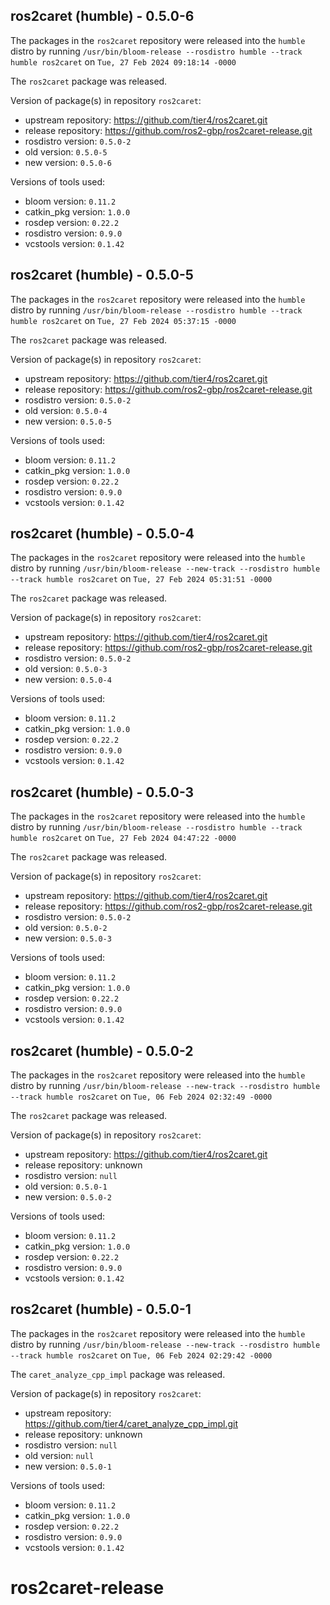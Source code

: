 ## ros2caret (humble) - 0.5.0-6

The packages in the `ros2caret` repository were released into the `humble` distro by running `/usr/bin/bloom-release --rosdistro humble --track humble ros2caret` on `Tue, 27 Feb 2024 09:18:14 -0000`

The `ros2caret` package was released.

Version of package(s) in repository `ros2caret`:

- upstream repository: https://github.com/tier4/ros2caret.git
- release repository: https://github.com/ros2-gbp/ros2caret-release.git
- rosdistro version: `0.5.0-2`
- old version: `0.5.0-5`
- new version: `0.5.0-6`

Versions of tools used:

- bloom version: `0.11.2`
- catkin_pkg version: `1.0.0`
- rosdep version: `0.22.2`
- rosdistro version: `0.9.0`
- vcstools version: `0.1.42`


## ros2caret (humble) - 0.5.0-5

The packages in the `ros2caret` repository were released into the `humble` distro by running `/usr/bin/bloom-release --rosdistro humble --track humble ros2caret` on `Tue, 27 Feb 2024 05:37:15 -0000`

The `ros2caret` package was released.

Version of package(s) in repository `ros2caret`:

- upstream repository: https://github.com/tier4/ros2caret.git
- release repository: https://github.com/ros2-gbp/ros2caret-release.git
- rosdistro version: `0.5.0-2`
- old version: `0.5.0-4`
- new version: `0.5.0-5`

Versions of tools used:

- bloom version: `0.11.2`
- catkin_pkg version: `1.0.0`
- rosdep version: `0.22.2`
- rosdistro version: `0.9.0`
- vcstools version: `0.1.42`


## ros2caret (humble) - 0.5.0-4

The packages in the `ros2caret` repository were released into the `humble` distro by running `/usr/bin/bloom-release --new-track --rosdistro humble --track humble ros2caret` on `Tue, 27 Feb 2024 05:31:51 -0000`

The `ros2caret` package was released.

Version of package(s) in repository `ros2caret`:

- upstream repository: https://github.com/tier4/ros2caret.git
- release repository: https://github.com/ros2-gbp/ros2caret-release.git
- rosdistro version: `0.5.0-2`
- old version: `0.5.0-3`
- new version: `0.5.0-4`

Versions of tools used:

- bloom version: `0.11.2`
- catkin_pkg version: `1.0.0`
- rosdep version: `0.22.2`
- rosdistro version: `0.9.0`
- vcstools version: `0.1.42`


## ros2caret (humble) - 0.5.0-3

The packages in the `ros2caret` repository were released into the `humble` distro by running `/usr/bin/bloom-release --rosdistro humble --track humble ros2caret` on `Tue, 27 Feb 2024 04:47:22 -0000`

The `ros2caret` package was released.

Version of package(s) in repository `ros2caret`:

- upstream repository: https://github.com/tier4/ros2caret.git
- release repository: https://github.com/ros2-gbp/ros2caret-release.git
- rosdistro version: `0.5.0-2`
- old version: `0.5.0-2`
- new version: `0.5.0-3`

Versions of tools used:

- bloom version: `0.11.2`
- catkin_pkg version: `1.0.0`
- rosdep version: `0.22.2`
- rosdistro version: `0.9.0`
- vcstools version: `0.1.42`


## ros2caret (humble) - 0.5.0-2

The packages in the `ros2caret` repository were released into the `humble` distro by running `/usr/bin/bloom-release --new-track --rosdistro humble --track humble ros2caret` on `Tue, 06 Feb 2024 02:32:49 -0000`

The `ros2caret` package was released.

Version of package(s) in repository `ros2caret`:

- upstream repository: https://github.com/tier4/ros2caret.git
- release repository: unknown
- rosdistro version: `null`
- old version: `0.5.0-1`
- new version: `0.5.0-2`

Versions of tools used:

- bloom version: `0.11.2`
- catkin_pkg version: `1.0.0`
- rosdep version: `0.22.2`
- rosdistro version: `0.9.0`
- vcstools version: `0.1.42`


## ros2caret (humble) - 0.5.0-1

The packages in the `ros2caret` repository were released into the `humble` distro by running `/usr/bin/bloom-release --new-track --rosdistro humble --track humble ros2caret` on `Tue, 06 Feb 2024 02:29:42 -0000`

The `caret_analyze_cpp_impl` package was released.

Version of package(s) in repository `ros2caret`:

- upstream repository: https://github.com/tier4/caret_analyze_cpp_impl.git
- release repository: unknown
- rosdistro version: `null`
- old version: `null`
- new version: `0.5.0-1`

Versions of tools used:

- bloom version: `0.11.2`
- catkin_pkg version: `1.0.0`
- rosdep version: `0.22.2`
- rosdistro version: `0.9.0`
- vcstools version: `0.1.42`


# ros2caret-release
